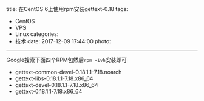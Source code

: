 title: 在CentOS 6上使用rpm安装gettext-0.18
tags:
  - CentOS
  - VPS
  - Linux
categories:
  - 技术
date: 2017-12-09 17:44:00
photo:
---
Google搜索下面四个RPM包然后`rpm -ivh`安装即可
- gettext-common-devel-0.18.1.1-7.18.noarch
- gettext-libs-0.18.1.1-7.18.x86_64
- gettext-devel-0.18.1.1-7.18.x86_64
- gettext-0.18.1.1-7.18.x86_64
